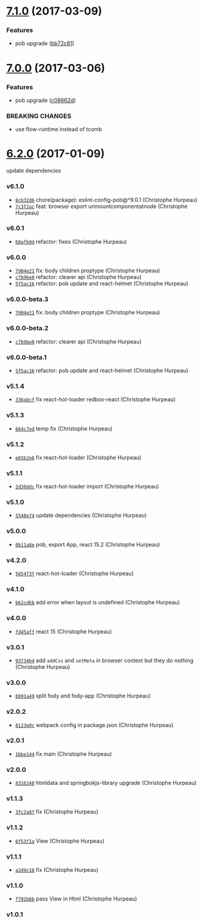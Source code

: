 <a name="7.1.0"></a>
# [7.1.0](https://github.com/turacojs/fody/compare/v7.0.0...v7.1.0) (2017-03-09)


### Features

* pob upgrade ([bb72c81](https://github.com/turacojs/fody/commit/bb72c81))


<a name="7.0.0"></a>
# [7.0.0](https://github.com/turacojs/fody/compare/v6.2.0...v7.0.0) (2017-03-06)


### Features

* pob upgrade ([c08662d](https://github.com/turacojs/fody/commit/c08662d))


### BREAKING CHANGES

* use flow-runtime instead of tcomb


<a name="6.2.0"></a>
# [6.2.0](https://github.com/turacojs/fody/compare/v6.1.0...v6.2.0) (2017-01-09)

update dependencies


### v6.1.0

- [`8cb32d6`](https://github.com/turacojs/fody/commit/8cb32d6c4835a247c0511314882b97732b9b75fc) chore(package): eslint-config-pob@^9.0.1 (Christophe Hurpeau)
- [`7c3f2ac`](https://github.com/turacojs/fody/commit/7c3f2ace1ac8bad79b83ba5df350a21865a54afc) feat: browser export unmountcomponentatnode (Christophe Hurpeau)

### v6.0.1

- [`68afb9d`](https://github.com/turacojs/fody/commit/68afb9de87c79a96df9873a4fd9deac4f8bd4820) refactor: fixes (Christophe Hurpeau)

### v6.0.0

- [`7904e21`](https://github.com/turacojs/fody/commit/7904e2144854e2de0d70c758d6b57b4dfd6c2db9) fix: body children proptype (Christophe Hurpeau)
- [`c7b9be0`](https://github.com/turacojs/fody/commit/c7b9be09aba5e5a83af4239f6c2f39dd617e247e) refactor: clearer api (Christophe Hurpeau)
- [`5f5ac16`](https://github.com/turacojs/fody/commit/5f5ac167d41fbefbaa21ca7e02530475a7f0e9f1) refactor: pob update and react-helmet (Christophe Hurpeau)

### v6.0.0-beta.3

- [`7904e21`](https://github.com/turacojs/fody/commit/7904e2144854e2de0d70c758d6b57b4dfd6c2db9) fix: body children proptype (Christophe Hurpeau)

### v6.0.0-beta.2

- [`c7b9be0`](https://github.com/turacojs/fody/commit/c7b9be09aba5e5a83af4239f6c2f39dd617e247e) refactor: clearer api (Christophe Hurpeau)

### v6.0.0-beta.1

- [`5f5ac16`](https://github.com/turacojs/fody/commit/5f5ac167d41fbefbaa21ca7e02530475a7f0e9f1) refactor: pob update and react-helmet (Christophe Hurpeau)

### v5.1.4

- [`336abcf`](https://github.com/turacojs/fody/commit/336abcf16a91c1b1aa4fd6d0f66e51680fd934d5) fix react-hot-loader redbox-react (Christophe Hurpeau)

### v5.1.3

- [`664c7ed`](https://github.com/turacojs/fody/commit/664c7ed53f83b7560a6b7f54b80679d4e0f24c87) temp fix (Christophe Hurpeau)

### v5.1.2

- [`e65b2e6`](https://github.com/turacojs/fody/commit/e65b2e6fd438c34c9bc51d74cc4a4cf8da6ea8f8) fix react-hot-loader (Christophe Hurpeau)

### v5.1.1

- [`2d30ddc`](https://github.com/turacojs/fody/commit/2d30ddca94fde8acd106b07bd515c1f24b507498) fix react-hot-loader import (Christophe Hurpeau)

### v5.1.0

- [`5548e74`](https://github.com/turacojs/fody/commit/5548e7471adce1b8c3b1379aa248e7ea2a043668) update dependencies (Christophe Hurpeau)

### v5.0.0

- [`0b11a8e`](https://github.com/turacojs/fody/commit/0b11a8e3fd2b8fe14c9ba751c90fdd8bfad54683) pob, export App, react 15.2 (Christophe Hurpeau)

### v4.2.0

- [`5654f3f`](https://github.com/turacojs/fody/commit/5654f3f3145d20164fe5bdcf4559af72c587bb06) react-hot-loader (Christophe Hurpeau)

### v4.1.0

- [`b62cd6b`](https://github.com/turacojs/fody/commit/b62cd6bf0a4e2c9b70bf866efd5a2fc2602e3cec) add error when layout is undefined (Christophe Hurpeau)

### v4.0.0

- [`fd45aff`](https://github.com/turacojs/fody/commit/fd45aff0475d683f56f90b06522c433810fd2524) react 15 (Christophe Hurpeau)

### v3.0.1

- [`93734b4`](https://github.com/turacojs/fody/commit/93734b429ecbe57b869ebe3da303e58cb784c56e) add `addCss` and `setMeta` in browser context but they do nothing (Christophe Hurpeau)

### v3.0.0

- [`bb91a49`](https://github.com/turacojs/fody/commit/bb91a49ee4bed3d0596cb68a2d8c75fc8fe4f6a2) split fody and fody-app (Christophe Hurpeau)

### v2.0.2

- [`8123e0c`](https://github.com/turacojs/fody/commit/8123e0cc983869bab39dfd0cfaae0de110067c66) webpack config in package.json (Christophe Hurpeau)

### v2.0.1

- [`1bbe144`](https://github.com/turacojs/fody/commit/1bbe14447cf164263577e0c0b8beb5dd33a56c2c) fix main (Christophe Hurpeau)


### v2.0.0

- [`8316248`](https://github.com/turacojs/fody/commit/8316248b9a73507e67cec86c1c26bf969a0431dc) htmldata and springbokjs-library upgrade (Christophe Hurpeau)

### v1.1.3

- [`3fc2a8f`](https://github.com/turacojs/fody/commit/3fc2a8f045947ae4a1fefb00a766c3c9b34cc950) fix (Christophe Hurpeau)

### v1.1.2

- [`6f53f1a`](https://github.com/turacojs/fody/commit/6f53f1a1d6a073fd271fbb17d674a57fe9b9daf3) View (Christophe Hurpeau)

### v1.1.1

- [`a2d9c18`](https://github.com/turacojs/fody/commit/a2d9c1864f529cdd9306654a00953a4c8b8ff173) fix (Christophe Hurpeau)

### v1.1.0

- [`f792b8b`](https://github.com/turacojs/fody/commit/f792b8b3a58d0ce3469a07def91e84218656583d) pass View in Html (Christophe Hurpeau)

### v1.0.1
